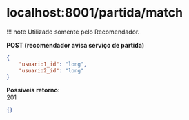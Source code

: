 # localhost:8001/partida/match

!!! note
    Utilizado somente pelo Recomendador.

**POST (recomendador avisa serviço de partida)**
```json
{
    "usuario1_id": "long",
    "usuario2_id": "long"
}
```

**Possiveis retorno:**  
201
```json
{}
```